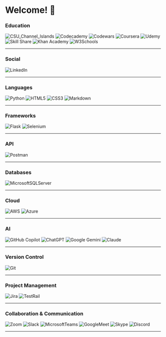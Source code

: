 # Welcome! 👋

### Education
![CSU_Channel_Islands](https://img.shields.io/badge/CSU_Channel_Islands-red?style=for-the-badge&color=%23CC092F)
![Codecademy](https://img.shields.io/badge/Codecademy-FFF0E5?style=for-the-badge&logo=codecademy&logoColor=303347)
![Codewars](https://img.shields.io/badge/Codewars-B1361E?style=for-the-badge&logo=Codewars&logoColor=white)
![Coursera](https://img.shields.io/badge/Coursera-0056D2?style=for-the-badge&logo=Coursera&logoColor=white)
![Udemy](https://img.shields.io/badge/Udemy-A435F0?style=for-the-badge&logo=Udemy&logoColor=white)
![Skill Share](https://img.shields.io/badge/Skill%20share-002333?style=for-the-badge&logo=skillshare&logoColor=00FF84)
![Khan Academy](https://img.shields.io/badge/KhanAcademy-%2314BF96.svg?style=for-the-badge&logo=KhanAcademy&logoColor=white)
![W3Schools](https://img.shields.io/badge/W3Schools-04AA6D?style=for-the-badge&logo=W3Schools&logoColor=white)
___

### Social
![LinkedIn](https://img.shields.io/badge/linkedin-%230077B5.svg?style=for-the-badge&logo=linkedin&logoColor=white)
___

### Languages
![Python](https://img.shields.io/badge/python-3670A0?style=for-the-badge&logo=python&logoColor=ffdd54)
![HTML5](https://img.shields.io/badge/HTML5-E34F26?style=for-the-badge&logo=html5&logoColor=white)
![CSS3](https://img.shields.io/badge/CSS3-1572B6?style=for-the-badge&logo=css3&logoColor=white)
![Markdown](https://img.shields.io/badge/markdown-%23000000.svg?style=for-the-badge&logo=markdown&logoColor=white)
___

### Frameworks
![Flask](https://img.shields.io/badge/Flask-000000?style=for-the-badge&logo=flask&logoColor=white)
![Selenium](https://img.shields.io/badge/Selenium-43B02A?style=for-the-badge&logo=selenium&logoColor=white)
___

### API 
![Postman](https://img.shields.io/badge/Postman-FF6C37?style=for-the-badge&logo=Postman&logoColor=white)
___

### Databases
![MicrosoftSQLServer](https://img.shields.io/badge/Microsoft%20SQL%20Server-CC2927?style=for-the-badge&logo=microsoft%20sql%20server&logoColor=white)
___

### Cloud
![AWS](https://img.shields.io/badge/AWS-%23FF9900.svg?style=for-the-badge&logo=amazon-aws&logoColor=white)
![Azure](https://img.shields.io/badge/azure-%230072C6.svg?style=for-the-badge&logo=microsoftazure&logoColor=white)
___

### AI
![GitHub Copilot](https://img.shields.io/badge/github_copilot-8957E5?style=for-the-badge&logo=github-copilot&logoColor=white)
![ChatGPT](https://img.shields.io/badge/chatGPT-74aa9c?style=for-the-badge&logo=openai&logoColor=white)
![Google Gemini](https://img.shields.io/badge/google%20gemini-8E75B2?style=for-the-badge&logo=google%20gemini&logoColor=white)
![Claude](https://img.shields.io/badge/Claude-D97757.svg?style=for-the-badge&logo=Claude&logoColor=white)
___

### Version Control
![Git](https://img.shields.io/badge/GIT-E44C30?style=for-the-badge&logo=git&logoColor=white)
___

### Project Management
![Jira](https://img.shields.io/badge/Jira-0052CC?style=for-the-badge&logo=Jira&logoColor=white)
![TestRail](https://img.shields.io/badge/TestRail-65C179.svg?style=for-the-badge&logo=TestRail&logoColor=white)
___

### Collaboration & Communication
![Zoom](https://img.shields.io/badge/Zoom-2D8CFF?style=for-the-badge&logo=zoom&logoColor=white)
![Slack](https://img.shields.io/badge/Slack-4A154B?style=for-the-badge&logo=slack&logoColor=white)
![MicrosoftTeams](https://img.shields.io/badge/Microsoft_Teams-6264A7?style=for-the-badge&logo=microsoft-teams&logoColor=white)
![GoogleMeet](https://img.shields.io/badge/Google%20Meet-00897B?style=for-the-badge&logo=google-meet&logoColor=white)
![Skype](https://img.shields.io/badge/Skype-00AFF0?style=for-the-badge&logo=skype&logoColor=white)
![Discord](https://img.shields.io/badge/Discord-5865F2?style=for-the-badge&logo=discord&logoColor=white)
___






<!--
**BenjaminMMarta/BenjaminMMarta** is a ✨ _special_ ✨ repository because its `README.md` (this file) appears on your GitHub profile.

Here are some ideas to get you started:

- 🔭 I’m currently working on ...
- 🌱 I’m currently learning ...
- 👯 I’m looking to collaborate on ...
- 🤔 I’m looking for help with ...
- 💬 Ask me about ...
- 📫 How to reach me: ...
- 😄 Pronouns: ...
- ⚡ Fun fact: ...
-->
